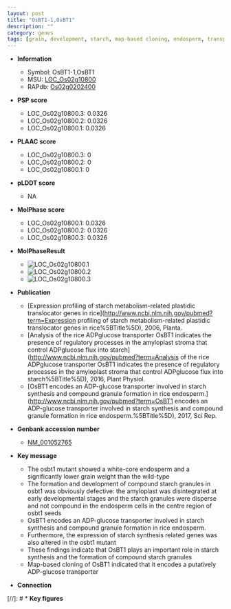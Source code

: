```yaml
---
layout: post
title: "OsBT1-1,OsBT1"
description: ""
category: genes
tags: [grain, development, starch, map-based cloning, endosperm, transporter, grain weight]
---
```


* **Information**  
    + Symbol: OsBT1-1,OsBT1  
    + MSU: [LOC_Os02g10800](http://rice.plantbiology.msu.edu/cgi-bin/ORF_infopage.cgi?orf=LOC_Os02g10800)  
    + RAPdb: [Os02g0202400](http://rapdb.dna.affrc.go.jp/viewer/gbrowse_details/irgsp1?name=Os02g0202400)  

* **PSP score**  
    + LOC_Os02g10800.3: 0.0326 
    + LOC_Os02g10800.2: 0.0326 
    + LOC_Os02g10800.1: 0.0326 

* **PLAAC score**  
    + LOC_Os02g10800.3: 0 
    + LOC_Os02g10800.2: 0 
    + LOC_Os02g10800.1: 0 

* **pLDDT score**
    + NA


* **MolPhase score**
    + LOC_Os02g10800.1: 0.0326
    + LOC_Os02g10800.2: 0.0326
    + LOC_Os02g10800.3: 0.0326

* **MolPhaseResult**
    + ![LOC_Os02g10800.1](https://ricepsp.github.io/pictures/LOC_Os02g/LOC_Os02g10800.1.png)
    + ![LOC_Os02g10800.2](https://ricepsp.github.io/pictures/LOC_Os02g/LOC_Os02g10800.2.png)
    + ![LOC_Os02g10800.3](https://ricepsp.github.io/pictures/LOC_Os02g/LOC_Os02g10800.3.png)

* **Publication**  
    + [Expression profiling of starch metabolism-related plastidic translocator genes in rice](http://www.ncbi.nlm.nih.gov/pubmed?term=Expression profiling of starch metabolism-related plastidic translocator genes in rice%5BTitle%5D), 2006, Planta.
    + [Analysis of the rice ADPglucose transporter OsBT1 indicates the presence of regulatory processes in the amyloplast stroma that control ADPglucose flux into starch](http://www.ncbi.nlm.nih.gov/pubmed?term=Analysis of the rice ADPglucose transporter OsBT1 indicates the presence of regulatory processes in the amyloplast stroma that control ADPglucose flux into starch%5BTitle%5D), 2016, Plant Physiol.
    + [OsBT1 encodes an ADP-glucose transporter involved in starch synthesis and compound granule formation in rice endosperm.](http://www.ncbi.nlm.nih.gov/pubmed?term=OsBT1 encodes an ADP-glucose transporter involved in starch synthesis and compound granule formation in rice endosperm.%5BTitle%5D), 2017, Sci Rep.

* **Genbank accession number**  
    + [NM_001052765](http://www.ncbi.nlm.nih.gov/nuccore/NM_001052765)

* **Key message**  
    + The osbt1 mutant showed a white-core endosperm and a significantly lower grain weight than the wild-type
    + The formation and development of compound starch granules in osbt1 was obviously defective: the amyloplast was disintegrated at early developmental stages and the starch granules were disperse and not compound in the endosperm cells in the centre region of osbt1 seeds
    + OsBT1 encodes an ADP-glucose transporter involved in starch synthesis and compound granule formation in rice endosperm.
    + Furthermore, the expression of starch synthesis related genes was also altered in the osbt1 mutant
    + These findings indicate that OsBT1 plays an important role in starch synthesis and the formation of compound starch granules
    + Map-based cloning of OsBT1 indicated that it encodes a putatively ADP-glucose transporter

* **Connection**  

[//]: # * **Key figures**  



